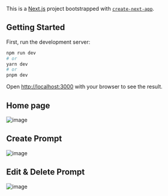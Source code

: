 This is a [Next.js](https://nextjs.org/) project bootstrapped with [`create-next-app`](https://github.com/vercel/next.js/tree/canary/packages/create-next-app).

## Getting Started

First, run the development server:

```bash
npm run dev
# or
yarn dev
# or
pnpm dev
```

Open [http://localhost:3000](http://localhost:3000) with your browser to see the result.
## Home page
![image](https://github.com/Thirumurugan7/build_prompt/assets/67679146/8f5623bf-d040-4947-ac26-3207bda85a23)

## Create Prompt

![image](https://github.com/Thirumurugan7/build_prompt/assets/67679146/2a446d0a-f42f-4e1b-8620-76ba627b2ac4)


## Edit & Delete Prompt

![image](https://github.com/Thirumurugan7/build_prompt/assets/67679146/3f545d21-f5bb-4263-b6f3-1ac32b8a0aaf)
